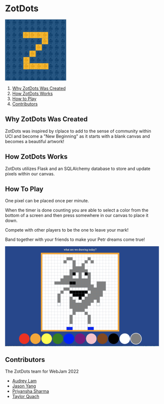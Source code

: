 # **ZotDots** #
<img src="static/images/ZotDotsLogo00.png" alt="ZotDots Logo" style="width:200px;"/>

1. [Why ZotDots Was Created](#why-zotdots-was-created)
2. [How ZotDots Works](#how-zotdots-works)
3. [How to Play](#how-to-play)
4. [Contributors](#contributors)


## Why ZotDots Was Created ##
ZotDots was inspired by r/place to add to the sense of community within UCI and become a "New Beginning" as it starts with a blank canvas and becomes a beautiful artwork!

## How ZotDots Works ##
ZotDots utilizes Flask and an SQLAlchemy database to store and update pixels within our canvas.


## How To Play ##
One pixel can be placed once per minute.

When the timer is done counting you are able to select a color from the bottom of a screen and then press somewhere in our canvas to place it down.

Compete with other players to be the one to leave your mark!

Band together with your friends to make your Petr dreams come true!

![Petr created in ZotDots](/static/images/ZotDotsPetr.png)

## Contributors ##

The ZotDots team for WebJam 2022
- [Audrey Lam](https://github.com/alam7989)
- [Jason Yang](https://github.com/Pesra)
- [Priyansha Sharma](https://github.com/Priyansha0608)
- [Taylor Quach](https://github.com/taylorq1)

